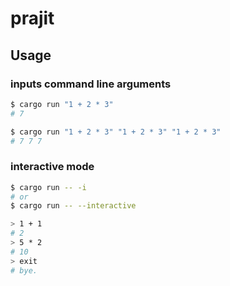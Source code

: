 # prajit
## Usage
### inputs command line arguments
```sh
$ cargo run "1 + 2 * 3"
# 7

$ cargo run "1 + 2 * 3" "1 + 2 * 3" "1 + 2 * 3"
# 7 7 7
```

### interactive mode
```sh
$ cargo run -- -i
# or
$ cargo run -- --interactive

> 1 + 1
# 2
> 5 * 2
# 10
> exit
# bye.
```